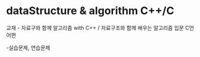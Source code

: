 # dataStructure & algorithm C++/C

교재 - 자료구와 함께 알고리즘 with C++ / 자료구조와 함께 배우는 알고리즘 입문 C언어편

-실습문제, 연습문제
